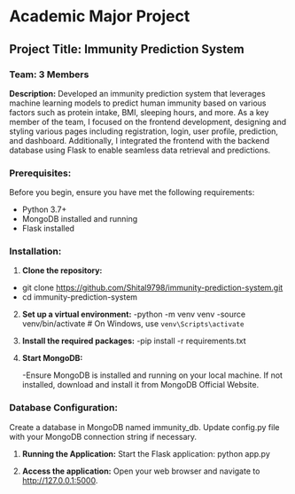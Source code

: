 # Academic Major Project

## Project Title: Immunity Prediction System

### Team: 3 Members

**Description:** 
Developed an immunity prediction system that leverages machine learning models to predict human immunity based on various factors such as protein intake, BMI, sleeping hours, and more. As a key member of the team, I focused on the frontend development, designing and styling various pages including registration, login, user profile, prediction, and dashboard. Additionally, I integrated the frontend with the backend database using Flask to enable seamless data retrieval and predictions.

### Prerequisites:
Before you begin, ensure you have met the following requirements:
- Python 3.7+
- MongoDB installed and running
- Flask installed

### Installation:

1. **Clone the repository:**
   
  - git clone https://github.com/Shital9798/immunity-prediction-system.git
  - cd immunity-prediction-system
2. **Set up a virtual environment:**
   -python -m venv venv
   -source venv/bin/activate    # On Windows, use `venv\Scripts\activate`
    
3. **Install the required packages:**
   -pip install -r requirements.txt

4. **Start MongoDB:**

   -Ensure MongoDB is installed and running on your local machine. If not installed, download and install it from MongoDB Official Website.

### Database Configuration:
Create a database in MongoDB named immunity_db.
Update config.py file with your MongoDB connection string if necessary.

1. **Running the Application:**
Start the Flask application:
python app.py

2. **Access the application:**
Open your web browser and navigate to http://127.0.0.1:5000.
